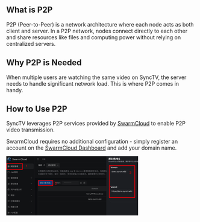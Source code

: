 ## What is P2P

P2P (Peer-to-Peer) is a network architecture where each node acts as both client and server. In a P2P network, nodes connect directly to each other and share resources like files and computing power without relying on centralized servers.

## Why P2P is Needed

When multiple users are watching the same video on SyncTV, the server needs to handle significant network load. This is where P2P comes in handy.

## How to Use P2P

SyncTV leverages P2P services provided by [SwarmCloud](https://swarmcloud.net/) to enable P2P video transmission.

SwarmCloud requires no additional configuration - simply register an account on the [SwarmCloud Dashboard](https://dashboard.swarmcloud.net/#/signup?zone=p3&inviter=pyh1670605849%40gmail.com) and add your domain name.

<img width="350px" alt="p2p-cdnbye" src="/img/p2p/swarmcloud.png"/>
